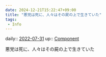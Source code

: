 ```yaml
---
date: 2024-12-21T15:22:47+09:00
title: "悪党は死に、人々はその屍の上で生きていた"
tags:
 - Info
---
```


daily:: [2022-07-31](Daily_Note/2022-07-31.md)
up:: [Component](../Bar/Novel/Chaos/Component.md)

悪党は死に、人々はその屍の上で生きていた